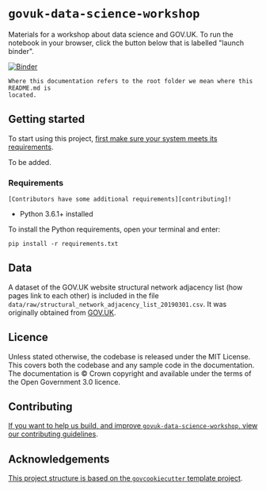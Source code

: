 # `govuk-data-science-workshop`

Materials for a workshop about data science and GOV.UK.  To run the notebook in
your browser, click the button below that is labelled "launch binder".

[![Binder](https://mybinder.org/badge_logo.svg)](https://mybinder.org/v2/gh/alphagov/govuk-data-science-workshop/requirements?filepath=notebooks%2F2021_09_explore_govuk_structural_network.ipynb)
```{warning}
Where this documentation refers to the root folder we mean where this README.md is
located.
```

## Getting started

To start using this project, [first make sure your system meets its
requirements](#requirements).

To be added.

### Requirements

```{note} Requirements for contributors
[Contributors have some additional requirements][contributing]!
```

- Python 3.6.1+ installed

To install the Python requirements, open your terminal and enter:

```shell
pip install -r requirements.txt
```

## Data

A dataset of the GOV.UK website structural network adjacency list (how pages
link to each other) is included in the file
`data/raw/structural_network_adjacency_list_20190301.csv`.  It was originally
obtained from
[GOV.UK](https://data.gov.uk/dataset/00f43927-0c93-4f9e-9632-b082fdbb0299/gov-uk-structural-network-adjacency-list).

## Licence

Unless stated otherwise, the codebase is released under the MIT License. This covers
both the codebase and any sample code in the documentation. The documentation is ©
Crown copyright and available under the terms of the Open Government 3.0 licence.

## Contributing

[If you want to help us build, and improve `govuk-data-science-workshop`, view our
contributing guidelines][contributing].

## Acknowledgements

[This project structure is based on the `govcookiecutter` template
project][govcookiecutter].

[contributing]: ./docs/contributor_guide/CONTRIBUTING.md
[govcookiecutter]: https://github.com/best-practice-and-impact/govcookiecutter
[docs-loading-environment-variables]: ./docs/user_guide/loading_environment_variables.md
[docs-loading-environment-variables-secrets]: ./docs/user_guide/loading_environment_variables.md#storing-secrets-and-credentials
